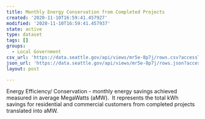 ```yaml
---
title: Monthly Energy Conservation from Completed Projects
created: '2020-11-10T16:59:41.457927'
modified: '2020-11-10T16:59:41.457937'
state: active
type: dataset
tags: []
groups:
  - Local Government
csv_url: 'https://data.seattle.gov/api/views/mr5e-8p7j/rows.csv?accessType=DOWNLOAD'
json_url: 'https://data.seattle.gov/api/views/mr5e-8p7j/rows.json?accessType=DOWNLOAD'
layout: post

---
```

Energy Efficiency/ Conservation - monthly energy savings achieved measured in average MegaWatts (aMW).  It represents the total kWh savings for residential and commercial customers from completed projects translated into aMW.

